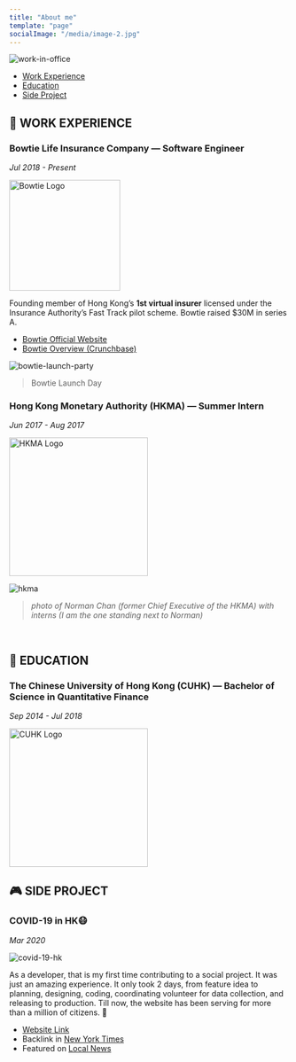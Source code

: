 ```yaml
---
title: "About me"
template: "page"
socialImage: "/media/image-2.jpg"
---
```


![work-in-office](/media/work.jpg "Working")

- [Work Experience](#-work-experience)
- [Education](#-education)
- [Side Project](#l-side-project)


## 💼 WORK EXPERIENCE

### Bowtie Life Insurance Company — Software Engineer

*Jul 2018 - Present*

<img src="https://global-uploads.webflow.com/5bc5ba7ad87b1b48b1df5093/5bc94adde6d7e32c0aa78ca6_Logo%20(Original)%20(RGB)%403x-p-500.png" alt="Bowtie Logo" width="200"/>

Founding member of Hong Kong’s **1st virtual insurer** licensed under the Insurance Authority’s Fast Track pilot scheme. Bowtie raised $30M in series A.

* [Bowtie Official Website](https://bowtie.com.hk/)
* [Bowtie Overview (Crunchbase)](https://www.crunchbase.com/organization/bowtie-f901)

![bowtie-launch-party](/media/bowtie-launch.JPG "Bowtie Launch Party")
> Bowtie Launch Day


### Hong Kong Monetary Authority (HKMA) — Summer Intern

*Jun 2017 - Aug 2017*

<img src="https://www.hkma.gov.hk/statics/assets/img/logo.jpg" alt="HKMA Logo" width="250"/>

![hkma](/media/hkma-work.jpg "HKMA Internship")
> *photo of Norman Chan (former Chief Executive of the HKMA) with interns (I am the one standing next to Norman)*

<br/>

## 📖 EDUCATION

### The Chinese University of Hong Kong (CUHK) — Bachelor of Science in Quantitative Finance

*Sep 2014 - Jul 2018*

<img src="https://www.cuhk.edu.hk/english/images/cuhk_logo_2x.png?20150907" alt="CUHK Logo" width="250"/>

<br/>

## 🎮 SIDE PROJECT

### COVID-19 in HK😷

*Mar 2020*

![covid-19-hk](/media/covid19.jpeg "COVID-19 in HK")

As a developer, that is my first time contributing to a social project. It was just an amazing experience. It only took 2 days, from feature idea to planning, designing, coding, coordinating volunteer for data collection, and releasing to production. Till now, the website has been serving for more than a million of citizens. 💪

* [Website Link](https://wars.vote4.hk/en)
* Backlink in [New York Times](https://www.nytimes.com/2020/02/08/opinion/coronavirus-hong-kong.html)
* Featured on [Local News](https://www.youtube.com/watch?v=6OhNuD6qIlo)
